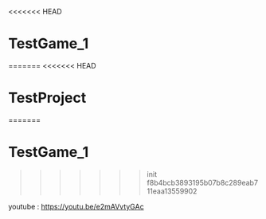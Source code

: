 <<<<<<< HEAD
# TestGame_1
=======
<<<<<<< HEAD
# TestProject
=======
# TestGame_1
>>>>>>> init
>>>>>>> f8b4bcb3893195b07b8c289eab711eaa13559902

youtube : https://youtu.be/e2mAVvtyGAc
